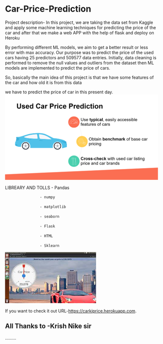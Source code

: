 # Car-Price-Prediction
Project description-
In this project, we are taking the data set from Kaggle and apply some machine learning techniques 
for predicting the price of the car and after that we make a web APP with the help of flask and deploy on Heroku

By performing different ML models, we aim to get a better result or less error with max accuracy. Our purpose was
to predict the price of the used cars having 25 predictors and 509577 data entries.
Initially, data cleaning is performed to remove the null values and outliers from the dataset then ML models are 
implemented to predict the price of cars.

So, basically the main idea of this project is that we have some features of the car and how old it is from this data

 we have to predict the price of car in this present day.
![car1](images/car1.png)
 

 LIBREARY AND TOLLS - Pandas

                    - numpy

                    - matplotlib

                    - seaborn

                    - Flask

                    - HTML

                    - Sklearn
                
   ![car2](images/car2.jpg)
 
 
 If you want to check it out URL-https://carkiprice.herokuapp.com.
 ## All Thanks to -Krish Nike sir
                    
      





.........





